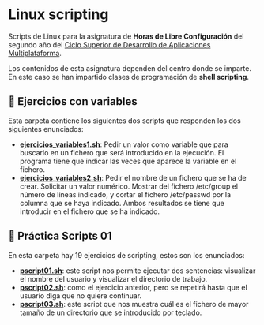 # Linux scripting
 
Scripts de Linux para la asignatura de **Horas de Libre Configuración** del segundo año del [Ciclo Superior de Desarrollo de Aplicaciones Multiplataforma](https://www.juntadeandalucia.es/educacion/portals/web/formacion-profesional-andaluza/fp-grado-superior/detalle-titulo?idTitulo=51).

Los contenidos de esta asignatura dependen del centro donde se imparte. En este caso se han impartido clases de programación de **shell scripting**. 

## :file_folder: Ejercicios con variables
Esta carpeta contiene los siguientes dos scripts que responden los dos siguientes enunciados:
- **[ejercicios_variables1.sh](ejercicios-con-variables/ejercicios_variables1.sh)**: Pedir un valor como variable que para buscarlo en un fichero que será introducido en la ejecución. El programa tiene que indicar las veces que aparece la variable en el fichero.
- **[ejercicios_variables2.sh](ejercicios-con-variables/ejercicios_variables2.sh)**: Pedir el nombre de un fichero que se ha de crear. Solicitar un valor numérico. Mostrar del fichero /etc/group el número de líneas indicado, y cortar el fichero /etc/passwd por la columna que se haya indicado. Ambos resultados se tiene que introducir en el fichero que se ha indicado.

## :file_folder: Práctica Scripts 01
En esta carpeta hay 19 ejercicios de scripting, estos son los enunciados:
- **[pscript01.sh](https://github.com/PublioElio/scripts-linux/blob/main/practica-scripts01/pscript01.sh)**: este script nos permite ejecutar dos sentencias: visualizar el nombre del usuario y visualizar el directorio de trabajo. 
- **[pscript02.sh](https://github.com/PublioElio/scripts-linux/blob/main/practica-scripts01/pscript02.sh)**: como el ejercicio anterior, pero se repetirá hasta que el usuario diga que no quiere continuar.
- **[pscript03.sh](https://github.com/PublioElio/scripts-linux/blob/main/practica-scripts01/pscript03.sh)**: este script que nos muestra cuál es el fichero de mayor tamaño de un directorio que se introducido por teclado.

